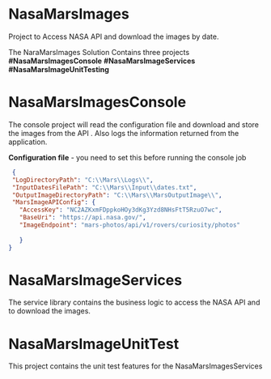 # NasaMarsImages
Project to Access NASA API and download the images by date.

The NaraMarsImages Solution Contains three projects 
**#NasaMarsImagesConsole**
**#NasaMarsImageServices**
**#NasaMarsImageUnitTesting**

# NasaMarsImagesConsole

 The console project will read the configuration file  and download and store the images from the API . Also logs the information returned from the application.
 
 **Configuration file**  - you need to set this before running the console job
 
 ```json
  {
  "LogDirectoryPath": "C:\\Mars\\Logs\\",
  "InputDatesFilePath": "C:\\Mars\\Input\\dates.txt",
  "OutputImageDirectoryPath": "C:\\Mars\\MarsOutputImage\\",
  "MarsImageAPIConfig": {
    "AccessKey": "NC2AZKxmFDppkoHOy3dKg3Yzd8NHsFtT5RzuO7wc",
    "BaseUri": "https://api.nasa.gov/",
    "ImageEndpoint": "mars-photos/api/v1/rovers/curiosity/photos"
	
	}
} 
```

# NasaMarsImageServices

The service library contains the  business logic to access the NASA API and  to download the images.

# NasaMarsImageUnitTest

This project contains the unit test features for the  NasaMarsImagesServices

